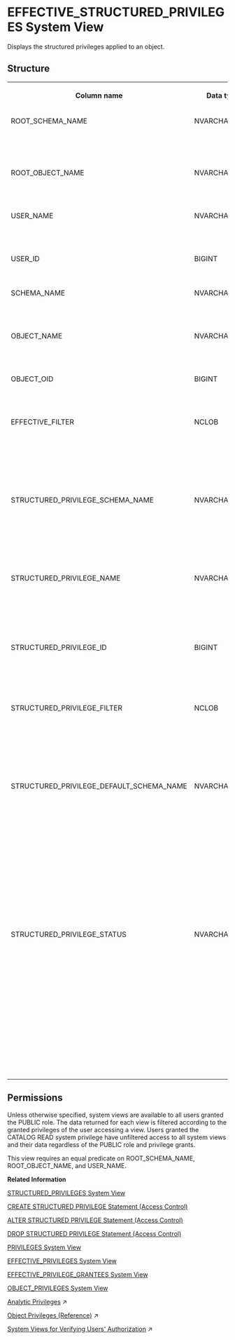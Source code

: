<!-- loiod2019526d2951014b8e1af76cdd74f8e -->

# EFFECTIVE\_STRUCTURED\_PRIVILEGES System View

Displays the structured privileges applied to an object.



<a name="loiod2019526d2951014b8e1af76cdd74f8e___e_f_f_e_c_t_i_v_e__s_t_r_u_c_t_u_r_e_d__p_r_i_v_i_l_e_g_e_s_1struct_EFFECTIVE_STRUCTURED_PRIVILEGES"/>

## Structure


<table>
<tr>
<th valign="top">

Column name

</th>
<th valign="top">

Data type

</th>
<th valign="top">

Description

</th>
</tr>
<tr>
<td valign="top">

ROOT\_SCHEMA\_NAME

</td>
<td valign="top">

NVARCHAR\(256\)

</td>
<td valign="top">

Displays the root schema name.

</td>
</tr>
<tr>
<td valign="top">

ROOT\_OBJECT\_NAME

</td>
<td valign="top">

NVARCHAR\(256\)

</td>
<td valign="top">

Displays the name of the object.

</td>
</tr>
<tr>
<td valign="top">

USER\_NAME

</td>
<td valign="top">

NVARCHAR\(256\)

</td>
<td valign="top">

Displays the user name.

</td>
</tr>
<tr>
<td valign="top">

USER\_ID

</td>
<td valign="top">

BIGINT

</td>
<td valign="top">

Displays the user ID.

</td>
</tr>
<tr>
<td valign="top">

SCHEMA\_NAME

</td>
<td valign="top">

NVARCHAR\(256\)

</td>
<td valign="top">

Displays the schema name.

</td>
</tr>
<tr>
<td valign="top">

OBJECT\_NAME

</td>
<td valign="top">

NVARCHAR\(256\)

</td>
<td valign="top">

Displays the name of the object.

</td>
</tr>
<tr>
<td valign="top">

OBJECT\_OID

</td>
<td valign="top">

BIGINT

</td>
<td valign="top">

Displays the object ID.

</td>
</tr>
<tr>
<td valign="top">

EFFECTIVE\_FILTER

</td>
<td valign="top">

NCLOB

</td>
<td valign="top">

Displays the filter condition applied from all structured privileges.

</td>
</tr>
<tr>
<td valign="top">

STRUCTURED\_PRIVILEGE\_SCHEMA\_NAME

</td>
<td valign="top">

NVARCHAR\(256\)

</td>
<td valign="top">

Displays the schema name of a structured privilege created for an object.

</td>
</tr>
<tr>
<td valign="top">

STRUCTURED\_PRIVILEGE\_NAME

</td>
<td valign="top">

NVARCHAR\(256\)

</td>
<td valign="top">

Displays the name of a structured privilege created for an object.

</td>
</tr>
<tr>
<td valign="top">

STRUCTURED\_PRIVILEGE\_ID

</td>
<td valign="top">

BIGINT

</td>
<td valign="top">

Displays the ID of the structured privilege.

</td>
</tr>
<tr>
<td valign="top">

STRUCTURED\_PRIVILEGE\_FILTER

</td>
<td valign="top">

NCLOB

</td>
<td valign="top">

Displays the filter condition provided by the structured privilege.

</td>
</tr>
<tr>
<td valign="top">

STRUCTURED\_PRIVILEGE\_DEFAULT\_SCHEMA\_NAME

</td>
<td valign="top">

NVARCHAR\(256\)

</td>
<td valign="top">

Displays the default schema name of the structured privilege. This schema name is used for unqualified tables and views in a complex filter.

</td>
</tr>
<tr>
<td valign="top">

STRUCTURED\_PRIVILEGE\_STATUS

</td>
<td valign="top">

NVARCHAR\(64\)

</td>
<td valign="top">

Displays the status of a particular structured privilege: APPLIED, NOT GRANTED, NO MATCHING ATTRIBUTE, or NO FILTER VALUES FOUND.

</td>
</tr>
</table>



<a name="loiod2019526d2951014b8e1af76cdd74f8e__section_syl_zdk_h2b"/>

## Permissions

Unless otherwise specified, system views are available to all users granted the PUBLIC role. The data returned for each view is filtered according to the granted privileges of the user accessing a view. Users granted the CATALOG READ system privilege have unfiltered access to all system views and their data regardless of the PUBLIC role and privilege grants.

This view requires an equal predicate on ROOT\_SCHEMA\_NAME, ROOT\_OBJECT\_NAME, and USER\_NAME.

**Related Information**  


[STRUCTURED\_PRIVILEGES System View](structured-privileges-system-view-20ffdc2.md "Provides information about available structured (analytic) privileges.")

[CREATE STRUCTURED PRIVILEGE Statement \(Access Control\)](../../010-SQL-Reference/012-SQL-Statements/create-structured-privilege-statement-access-control-622b2df.md "Creates a structured (analytic) privilege.")

[ALTER STRUCTURED PRIVILEGE Statement \(Access Control\)](../../010-SQL-Reference/012-SQL-Statements/alter-structured-privilege-statement-access-control-fd40165.md "Alters a structured (analytic) privilege, replacing the existing definition of the structured privilege with the new definition.")

[DROP STRUCTURED PRIVILEGE Statement \(Access Control\)](../../010-SQL-Reference/012-SQL-Statements/drop-structured-privilege-statement-access-control-4742f57.md "Drops a structured (analytic) privilege.")

[PRIVILEGES System View](privileges-system-view-20cc29b.md "Provides information about available privileges.")

[EFFECTIVE\_PRIVILEGES System View](effective-privileges-system-view-20a2f3e.md "Provides the privileges of the specified user.")

[EFFECTIVE\_PRIVILEGE\_GRANTEES System View](effective-privilege-grantees-system-view-2a8987c.md "Provides information about who was granted (explicitly or implicitly via roles) a specified privilege.")

[OBJECT\_PRIVILEGES System View](object-privileges-system-view-47764eb.md "Provides information about the types of objects and privileges that can be granted to those types of objects.")

[Analytic Privileges](https://help.sap.com/viewer/a1317de16a1e41a6b0ff81849d80713c/2023_4_QRC/en-US/db08ea0cbb571014a386f851122958b2.html "Analytic privileges grant different users access to different portions of data in the same view based on their business role. Within the definition of an analytic privilege, the conditions that control which data users see is defined using SQL.") :arrow_upper_right:

[Object Privileges (Reference)](https://help.sap.com/viewer/a1317de16a1e41a6b0ff81849d80713c/2023_4_QRC/en-US/8978bfdfcf3b45f9acf3fdb0964d3d9c.html "Object privileges are used to allow access to and modification of database objects, such as tables and views.") :arrow_upper_right:

[System Views for Verifying Users' Authorization](https://help.sap.com/viewer/a1317de16a1e41a6b0ff81849d80713c/2023_4_QRC/en-US/ddae823e3b27477ea4c949607eebc435.html "You can query several system views to get detailed information about exactly which privileges and roles users have and how they come to have them. This can help you to understand why a user is authorized to perform particular actions, access particular data, or not.") :arrow_upper_right:

